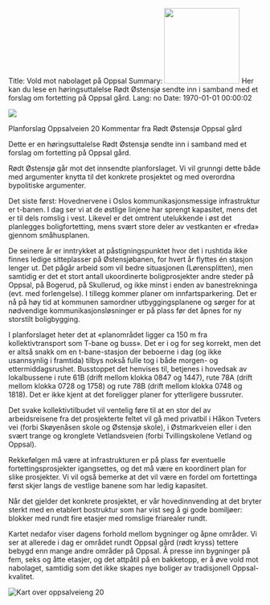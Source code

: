 Title: Vold mot nabolaget på Oppsal
Summary: <img width="150px" src="{static}/images/oppsal_gard.jpg" class="left"> Her kan du lese en høringsuttalelse Rødt Østensjø sendte inn i samband med et forslag om fortetting på Oppsal gård.
Lang: no
Date: 1970-01-01 00:00:02

<img src="{static}/images/oppsal_gard.jpg" class="left">

Planforslag Oppsalveien 20
Kommentar fra Rødt Østensjø
Oppsal gård 	

Dette er en høringsuttalelse Rødt Østensjø sendte inn i samband med et forslag om fortetting på Oppsal gård.

Rødt Østensjø går mot det innsendte planforslaget. Vi vil grunngi dette både med argumenter knytta til det konkrete prosjektet og med overordna bypolitiske argumenter.

Det siste først: Hovednervene i Oslos kommunikasjonsmessige infrastruktur er t-banen. I dag ser vi at de østlige linjene har sprengt kapasitet, mens det er til dels romslig i vest. Likevel er det omtrent utelukkende i øst det planlegges boligfortetting, mens svært store deler av vestkanten er «freda» gjennom småhusplanen.

De seinere år er inntrykket at påstigningspunktet hvor det i rushtida ikke finnes ledige sitteplasser på Østensjøbanen, for hvert år flyttes én stasjon lenger ut. Det pågår arbeid som vil bedre situasjonen (Lørensplitten), men samtidig er det et stort antall ukoordinerte boligprosjekter andre steder på Oppsal, på Bogerud, på Skullerud, og ikke minst i enden av banestrekninga (evt. med forlengelse). I tillegg kommer planer om innfartsparkering. Det er nå på høy tid at kommunen samordner utbyggingsplanene og sørger for at nødvendige kommunikasjonsløsninger er på plass før det åpnes for ny storstilt boligbygging.

I planforslaget heter det at «planområdet ligger ca 150 m fra kollektivtransport som T-bane og buss». Det er i og for seg korrekt, men det er altså snakk om en t-bane-stasjon der beboerne i dag (og ikke usannsynlig i framtida) tilbys nokså fulle tog i både morgen- og ettermiddagsrushet. Busstoppet det henvises til, betjenes i hovedsak av lokalbussene i rute 61B (drift mellom klokka 0847 og 1447), rute 78A (drift mellom klokka 0728 og 1758) og rute 78B (drift mellom klokka 0748 og 1818). Det er ikke kjent at det foreligger planer for ytterligere bussruter.

Det svake kollektivtilbudet vil ventelig føre til at en stor del av arbeidsreisene fra det prosjekterte feltet vil gå med privatbil i Håkon Tveters vei (forbi Skøyenåsen skole og Østensjø skole), i Østmarkveien eller i den svært trange og kronglete Vetlandsveien (forbi Tvillingskolene Vetland og Oppsal).

Rekkefølgen må være at infrastrukturen er på plass før eventuelle fortettingsprosjekter igangsettes, og det må være en koordinert plan for slike prosjekter. Vi vil også bemerke at det vil være en fordel om fortettinga først skjer langs de vestlige banene som har ledig kapasitet.

Når det gjelder det konkrete prosjektet, er vår hovedinnvending at det bryter sterkt med en etablert bostruktur som har vist seg å gi gode bomiljøer: blokker med rundt fire etasjer med romslige friarealer rundt.

Kartet nedafor viser dagens forhold mellom bygninger og åpne områder. Vi ser at allerede i dag er området rundt Oppsal gård (rødt kryss) tettere bebygd enn mange andre områder på Oppsal. Å presse inn bygninger på fem, seks og åtte etasjer, og det attpåtil på en bakketopp, er å øve vold mot nabolaget, samtidig som det ikke skapes nye boliger av tradisjonell Oppsal-kvalitet.

![Kart over oppsalveieng 20]({static}/images/oppsalveien_20_kart.pnh.png)